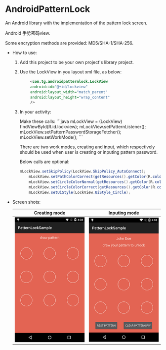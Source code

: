 AndroidPatternLock
==================

An Android library with the implementation of the pattern lock screen.

Android 手势密码view.

Some encryption methods are provided: MD5/SHA-1/SHA-256.

* How to use:

    1. Add this project to be your own project's library project.

    2. Use the LockView in you layout xml file, as below:
    
    ```xml
            <com.tg.androidpatternlock.LockView
            android:id="@+id/lockview"
            android:layout_width="match_parent"
            android:layout_height="wrap_content"
            />
    ```
        
    3. In your activity:
    
        <p> Make these calls:
        ```java
            mLockView = (LockView) findViewById(R.id.lockview);
            mLockView.setPatternListener();
            mLockView.setPatternPasswordStorageFetcher();
            mLockView.setWorkMode();
        ```
        </p>
        
        <p> There are two work modes, creating and input, which respectively should be used when user is creating or inputing pattern password.</p>
              
        <p> Below calls are optional:
        
        ```java
	    mLockView.setSkipPolicy(LockView.SkipPolicy_AutoConnect);
            mLockView.setPathColorCorrect(getResources().getColor(R.color.some_color));
            mLockView.setCircleColorNormal(getResources().getColor(R.color.some_color));
            mLockView.setCircleColorCorrect(getResources().getColor(R.color.some_color));
            mLockView.setUiStyle(LockView.UiStyle_Circle);
        ```
        </p>

* Screen shots:

	Creating mode                                                   |  Inputing mode
	:--------------------------------------------------------------:|:-------------------------------------------------:
	![Alt text](/sample/screen-shot2.png?raw=true "Creating mode")  |  ![Alt text](/sample/screen-shot.png?raw=true "Inputing mode")

